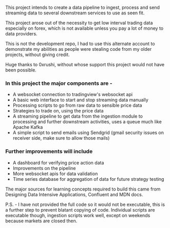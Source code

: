 This project intends to create a data pipeline to ingest, process and send streaming data to several downstream services to use as seen fit.

This project arose out of the necessity to get low interval trading data especially on forex, which is not available unless you pay a lot of money to data providers.

This is not the development repo, I had to use this alternate account to demonstrate my abilities as people were stealing code from my older projects, without giving credit.

Huge thanks to 0xrushi, without whose support this project would not have been possible.

### In this project the major components are - 
- A websocket connection to tradingview's websocket api
- A basic web interface to start and stop streaming data manually
- Processing scripts to go from raw data to sensible price data
- Strategies to trade on, using the price data
- A streaming pipeline to get data from the ingestion module to processing and further downstream activities, uses a queue much like Apache Kafka
- A simple script to send emails using Sendgrid (gmail security issues on receiver side, make sure to allow those mails)

### Further improvements will include
  - A dashboard for verifying price action data
  - Improvements on the pipeline
  - More websocket apis for data validation
  - Time series database for aggregation of data for future strategy testing
 
  The major sources for learning concepts required to build this came from Designing Data Intensive Applications, Confluent and MDN docs.


P.S. - I have not provided the full code so it would not be executable, this is a further step to prevent blatant copying of code.
Individual scripts are executable though, ingestion scripts work well, except on weekends because markets are closed then.
